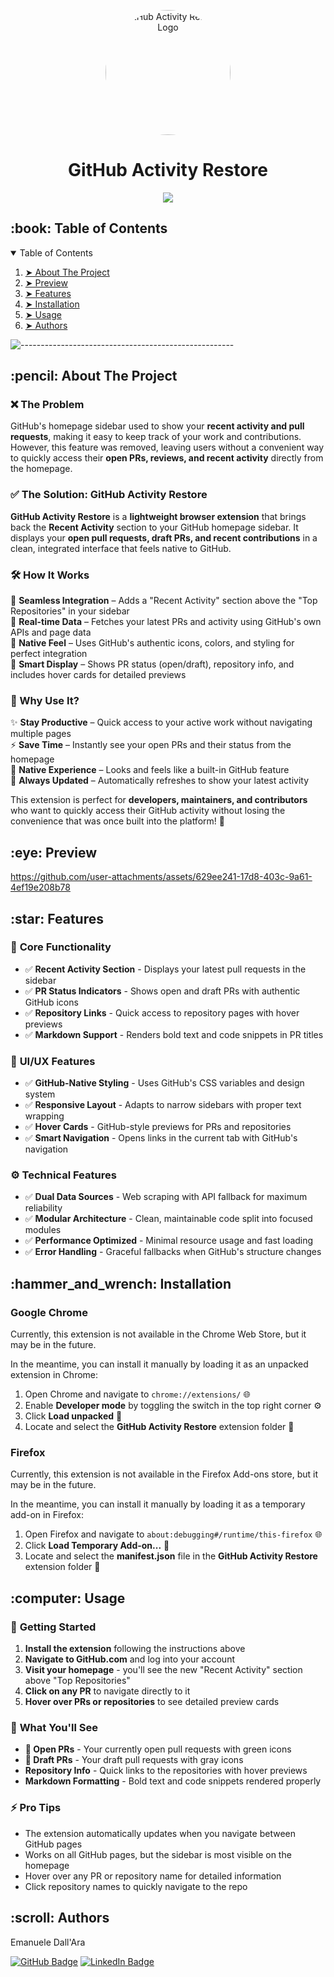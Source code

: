 <p align="center"> 
  <img alt="GitHub Activity Restore Logo" src="https://github.com/user-attachments/assets/github-activity-icon.png" height="200" width="200" style="border-radius:100%" >
</p>

<h1 align="center"> GitHub Activity Restore</h1>

<p align="center">
    <a href="https://go-skill-icons.vercel.app/">
             <img src="https://go-skill-icons.vercel.app/api/icons?i=chrome,firefox,js,html,css" />
    </a>
</p>

<!-- TABLE OF CONTENTS -->
<h2 id="table-of-contents"> :book: Table of Contents</h2>

<details open="open">
    <summary>Table of Contents</summary>
    <ol>
        <li><a href="#about-the-project"> ➤ About The Project</a></li>
        <li><a href="#preview"> ➤ Preview</a></li>
        <li><a href="#features"> ➤ Features</a></li>
        <li><a href="#install"> ➤ Installation</a></li>
        <li><a href="#usage"> ➤ Usage</a></li>
        <li><a href="#authors"> ➤ Authors</a></li>
    </ol>
</details>

![-----------------------------------------------------](https://raw.githubusercontent.com/andreasbm/readme/master/assets/lines/rainbow.png)

<!-- ABOUT THE PROJECT -->
<h2 id="about-the-project"> :pencil: About The Project</h2>

### ❌ The Problem  
GitHub's homepage sidebar used to show your **recent activity and pull requests**, making it easy to keep track of your work and contributions. However, this feature was removed, leaving users without a convenient way to quickly access their **open PRs, reviews, and recent activity** directly from the homepage.

### ✅ The Solution: GitHub Activity Restore  
**GitHub Activity Restore** is a **lightweight browser extension** that brings back the **Recent Activity** section to your GitHub homepage sidebar. It displays your **open pull requests, draft PRs, and recent contributions** in a clean, integrated interface that feels native to GitHub.

### 🛠️ How It Works  
🔹 **Seamless Integration** – Adds a "Recent Activity" section above the "Top Repositories" in your sidebar  
🔹 **Real-time Data** – Fetches your latest PRs and activity using GitHub's own APIs and page data  
🔹 **Native Feel** – Uses GitHub's authentic icons, colors, and styling for perfect integration  
🔹 **Smart Display** – Shows PR status (open/draft), repository info, and includes hover cards for detailed previews  

### 🎯 Why Use It?  
✨ **Stay Productive** – Quick access to your active work without navigating multiple pages  
⚡ **Save Time** – Instantly see your open PRs and their status from the homepage  
🎨 **Native Experience** – Looks and feels like a built-in GitHub feature  
🔄 **Always Updated** – Automatically refreshes to show your latest activity  

This extension is perfect for **developers, maintainers, and contributors** who want to quickly access their GitHub activity without losing the convenience that was once built into the platform! 🚀

<!-- Preview -->
<h2 id="preview"> :eye: Preview</h2>

https://github.com/user-attachments/assets/629ee241-17d8-403c-9a61-4ef19e208b78


<!-- Features -->
<h2 id="features"> :star: Features</h2>

### 🎯 **Core Functionality**
- ✅ **Recent Activity Section** - Displays your latest pull requests in the sidebar
- ✅ **PR Status Indicators** - Shows open and draft PRs with authentic GitHub icons
- ✅ **Repository Links** - Quick access to repository pages with hover previews
- ✅ **Markdown Support** - Renders bold text and code snippets in PR titles

### 🎨 **UI/UX Features**
- ✅ **GitHub-Native Styling** - Uses GitHub's CSS variables and design system
- ✅ **Responsive Layout** - Adapts to narrow sidebars with proper text wrapping
- ✅ **Hover Cards** - GitHub-style previews for PRs and repositories
- ✅ **Smart Navigation** - Opens links in the current tab with GitHub's navigation

### ⚙️ **Technical Features**
- ✅ **Dual Data Sources** - Web scraping with API fallback for maximum reliability
- ✅ **Modular Architecture** - Clean, maintainable code split into focused modules
- ✅ **Performance Optimized** - Minimal resource usage and fast loading
- ✅ **Error Handling** - Graceful fallbacks when GitHub's structure changes

<!-- Installation -->
<h2 id="install"> :hammer_and_wrench: Installation</h2>

### Google Chrome

Currently, this extension is not available in the Chrome Web Store, but it may be in the future. 

In the meantime, you can install it manually by loading it as an unpacked extension in Chrome:

1. Open Chrome and navigate to `chrome://extensions/` 🌐
2. Enable **Developer mode** by toggling the switch in the top right corner ⚙️
3. Click **Load unpacked** 📂
4. Locate and select the **GitHub Activity Restore** extension folder 📁

### Firefox

Currently, this extension is not available in the Firefox Add-ons store, but it may be in the future.

In the meantime, you can install it manually by loading it as a temporary add-on in Firefox:

1. Open Firefox and navigate to `about:debugging#/runtime/this-firefox` 🌐
2. Click **Load Temporary Add-on...** 📂
3. Locate and select the **manifest.json** file in the **GitHub Activity Restore** extension folder 📄

<!-- Usage -->
<h2 id="usage"> :computer: Usage</h2>

### 🚀 **Getting Started**
1. **Install the extension** following the instructions above
2. **Navigate to GitHub.com** and log into your account
3. **Visit your homepage** - you'll see the new "Recent Activity" section above "Top Repositories"
4. **Click on any PR** to navigate directly to it
5. **Hover over PRs or repositories** to see detailed preview cards

### 🎯 **What You'll See**
- **🔀 Open PRs** - Your currently open pull requests with green icons
- **📝 Draft PRs** - Your draft pull requests with gray icons  
- **Repository Info** - Quick links to the repositories with hover previews
- **Markdown Formatting** - Bold text and code snippets rendered properly

### ⚡ **Pro Tips**
- The extension automatically updates when you navigate between GitHub pages
- Works on all GitHub pages, but the sidebar is most visible on the homepage
- Hover over any PR or repository name for detailed information
- Click repository names to quickly navigate to the repo

<!-- Authors -->
<h2 id="authors"> :scroll: Authors</h2>

Emanuele Dall'Ara

[![GitHub Badge](https://img.shields.io/badge/GitHub-100000?style=for-the-badge&logo=github&logoColor=white)](https://github.com/LeleDallas)
[![LinkedIn Badge](https://img.shields.io/badge/LinkedIn-0077B5?style=for-the-badge&logo=linkedin&logoColor=white)](https://www.linkedin.com/in/emanuele-dall-ara-40b3311a7/)
